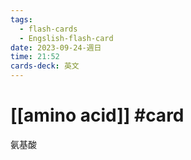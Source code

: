 ```yaml
---
tags:
  - flash-cards
  - Engslish-flash-card
date: 2023-09-24-週日
time: 21:52
cards-deck: 英文
---
```


# [[amino acid]] #card 
氨基酸